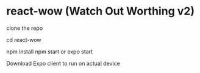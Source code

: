 # react-wow (Watch Out Worthing v2)


clone the repo

cd react-wow

npm install
npm start or expo start

Download Expo client to run on actual device
